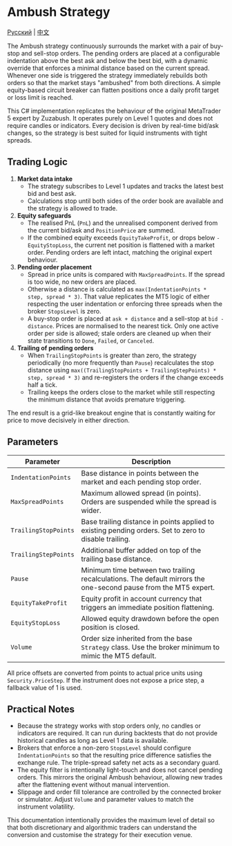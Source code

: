 # Ambush Strategy
[Русский](README_ru.md) | [中文](README_cn.md)

The Ambush strategy continuously surrounds the market with a pair of buy-stop and sell-stop orders. The pending orders are placed
at a configurable indentation above the best ask and below the best bid, with a dynamic override that enforces a minimal distance
based on the current spread. Whenever one side is triggered the strategy immediately rebuilds both orders so that the market stays
"ambushed" from both directions. A simple equity-based circuit breaker can flatten positions once a daily profit target or loss
limit is reached.

This C# implementation replicates the behaviour of the original MetaTrader 5 expert by Zuzabush. It operates purely on Level 1
quotes and does not require candles or indicators. Every decision is driven by real-time bid/ask changes, so the strategy is best
suited for liquid instruments with tight spreads.

## Trading Logic

1. **Market data intake**
   - The strategy subscribes to Level 1 updates and tracks the latest best bid and best ask.
   - Calculations stop until both sides of the order book are available and the strategy is allowed to trade.
2. **Equity safeguards**
   - The realised PnL (`PnL`) and the unrealised component derived from the current bid/ask and `PositionPrice` are summed.
   - If the combined equity exceeds `EquityTakeProfit`, or drops below `-EquityStopLoss`, the current net position is flattened
     with a market order. Pending orders are left intact, matching the original expert behaviour.
3. **Pending order placement**
   - Spread in price units is compared with `MaxSpreadPoints`. If the spread is too wide, no new orders are placed.
   - Otherwise a distance is calculated as `max(IndentationPoints * step, spread * 3)`. That value replicates the MT5 logic of
     either respecting the user indentation or enforcing three spreads when the broker `StopsLevel` is zero.
   - A buy-stop order is placed at `ask + distance` and a sell-stop at `bid - distance`. Prices are normalised to the nearest
     tick. Only one active order per side is allowed; stale orders are cleaned up when their state transitions to `Done`,
     `Failed`, or `Canceled`.
4. **Trailing of pending orders**
   - When `TrailingStopPoints` is greater than zero, the strategy periodically (no more frequently than `Pause`) recalculates the
     stop distance using `max((TrailingStopPoints + TrailingStepPoints) * step, spread * 3)` and re-registers the orders if the
     change exceeds half a tick.
   - Trailing keeps the orders close to the market while still respecting the minimum distance that avoids premature triggering.

The end result is a grid-like breakout engine that is constantly waiting for price to move decisively in either direction.

## Parameters

| Parameter | Description |
|-----------|-------------|
| `IndentationPoints` | Base distance in points between the market and each pending stop order. |
| `MaxSpreadPoints` | Maximum allowed spread (in points). Orders are suspended while the spread is wider. |
| `TrailingStopPoints` | Base trailing distance in points applied to existing pending orders. Set to zero to disable trailing. |
| `TrailingStepPoints` | Additional buffer added on top of the trailing base distance. |
| `Pause` | Minimum time between two trailing recalculations. The default mirrors the one-second pause from the MT5 expert. |
| `EquityTakeProfit` | Equity profit in account currency that triggers an immediate position flattening. |
| `EquityStopLoss` | Allowed equity drawdown before the open position is closed. |
| `Volume` | Order size inherited from the base `Strategy` class. Use the broker minimum to mimic the MT5 default. |

All price offsets are converted from points to actual price units using `Security.PriceStep`. If the instrument does not expose a
price step, a fallback value of 1 is used.

## Practical Notes

- Because the strategy works with stop orders only, no candles or indicators are required. It can run during backtests that do not
  provide historical candles as long as Level 1 data is available.
- Brokers that enforce a non-zero `StopsLevel` should configure `IndentationPoints` so that the resulting price difference satisfies
  the exchange rule. The triple-spread safety net acts as a secondary guard.
- The equity filter is intentionally light-touch and does not cancel pending orders. This mirrors the original Ambush behaviour,
  allowing new trades after the flattening event without manual intervention.
- Slippage and order fill tolerance are controlled by the connected broker or simulator. Adjust `Volume` and parameter values to
  match the instrument volatility.

This documentation intentionally provides the maximum level of detail so that both discretionary and algorithmic traders can
understand the conversion and customise the strategy for their execution venue.
